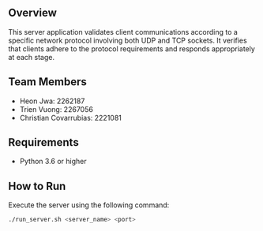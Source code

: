 ## Overview
This server application validates client communications according to a specific network protocol involving both UDP and TCP sockets. It verifies that clients adhere to the protocol requirements and responds appropriately at each stage.

## Team Members
- Heon Jwa: 2262187
- Trien Vuong: 2267056
- Christian Covarrubias: 2221081

## Requirements
- Python 3.6 or higher

## How to Run
Execute the server using the following command:

```bash
./run_server.sh <server_name> <port>